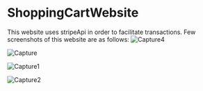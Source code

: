 # ShoppingCartWebsite
This website uses stripeApi in order to facilitate transactions.
Few screenshots of this website are as follows:
![Capture4](https://user-images.githubusercontent.com/43849911/64119930-95a7f600-cdb8-11e9-9b66-0d70f786d277.JPG)



![Capture](https://user-images.githubusercontent.com/43849911/64119926-950f5f80-cdb8-11e9-8878-75aff762e7f0.JPG)



![Capture1](https://user-images.githubusercontent.com/43849911/64119927-950f5f80-cdb8-11e9-895b-a2e5f2d9e1c0.JPG)



![Capture2](https://user-images.githubusercontent.com/43849911/64119928-95a7f600-cdb8-11e9-9e27-e9d84db90b92.JPG)
